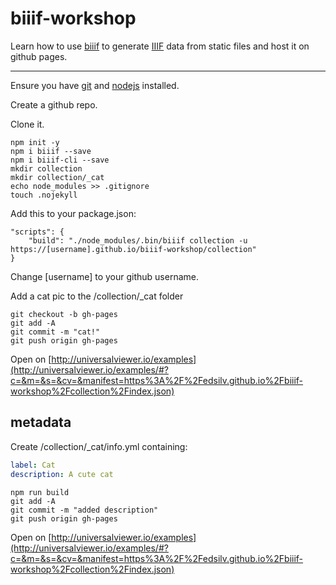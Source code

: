 # biiif-workshop

Learn how to use [biiif](https://github.com/edsilv/biiif) to generate [IIIF](http://iiif.io) data from static files and host it on github pages.

---

Ensure you have [git](https://git-scm.com/) and [nodejs](https://nodejs.org/en/) installed.

Create a github repo.

Clone it.

    npm init -y
    npm i biiif --save
    npm i biiif-cli --save
    mkdir collection
    mkdir collection/_cat
    echo node_modules >> .gitignore
    touch .nojekyll

Add this to your package.json:

```
"scripts": {
    "build": "./node_modules/.bin/biiif collection -u https://[username].github.io/biiif-workshop/collection"
}
```

Change [username] to your github username.

Add a cat pic to the /collection/_cat folder

    git checkout -b gh-pages
    git add -A
    git commit -m "cat!"
    git push origin gh-pages

Open on [http://universalviewer.io/examples](http://universalviewer.io/examples/#?c=&m=&s=&cv=&manifest=https%3A%2F%2Fedsilv.github.io%2Fbiiif-workshop%2Fcollection%2Findex.json)

## metadata

Create /collection/_cat/info.yml containing:

```yml
label: Cat
description: A cute cat
```

    npm run build
    git add -A
    git commit -m "added description"
    git push origin gh-pages

Open on [http://universalviewer.io/examples](http://universalviewer.io/examples/#?c=&m=&s=&cv=&manifest=https%3A%2F%2Fedsilv.github.io%2Fbiiif-workshop%2Fcollection%2Findex.json)
